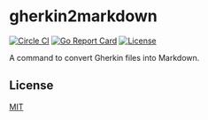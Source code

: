 # gherkin2markdown

[![Circle CI](https://img.shields.io/circleci/project/github/raviqqe/gherkin2markdown/master.svg?style=flat-square)](https://circleci.com/gh/raviqqe/gherkin2markdown)
[![Go Report Card](https://goreportcard.com/badge/github.com/raviqqe/gherkin2markdown?style=flat-square)](https://goreportcard.com/report/github.com/raviqqe/gherkin2markdown)
[![License](https://img.shields.io/github/license/raviqqe/gherkin2markdown.svg?style=flat-square)](LICENSE)

A command to convert Gherkin files into Markdown.

## License

[MIT](LICENSE)
